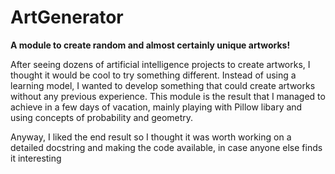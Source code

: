 # ArtGenerator
 **A module to create random and almost certainly unique artworks!**
 
After seeing dozens of artificial intelligence projects to create artworks, I thought it would be cool to try something different. Instead of using a learning model, I wanted to develop something that could create artworks without any previous experience. This module is the result that I managed to achieve in a few days of vacation, mainly playing  with Pillow libary and using concepts of probability and geometry. 
 
 
 Anyway, I liked the end result so I thought it was worth working on a detailed docstring and making the code available, in case anyone else finds it interesting
 
 
 
